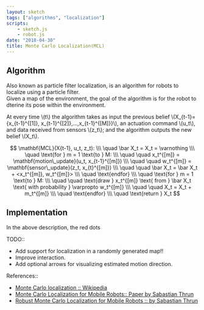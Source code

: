 ```yaml
---
layout: sketch
tags: ["algorithms", "localization"]
scripts: 
    - sketch.js
    - robot.js
date: "2018-04-30"
title: Monte Carlo Localization(MCL)
---
```


## Algorithm
Also known as particle filter localization, is an algorithm for robots to localize using a particle filter.   
Given a map of the environment, the goal of the algorithm is for the robot to dterine its pose within the environment.   

At every time \\(t\\) the algorithm takes as input the previous belief \\(X_{t-1}=\{x_{t-1}^{[1]}, x_{t-1}^{[2]},...,x_{t-1}^{[M]}\}\\), 
an actuation command \\(u_t\\), and data received from sensors \\(z_t\\); and the algorithm outputs the new belief \\(X_t\\).   

$$
\mathbf{MCL}(X{t-1}, u_t, z_t): \\\   
\quad \bar X_t = X_t = \varnothing \\\
\quad \text{for } m = 1 \text{to } M: \\\
\quad \quad x_t^{[m]} = \mathbf{motion\_update}(u_t, x_{t-1}^{[m]}) \\\
\quad \quad w_t^{[m]} = \mathbf{sensor\_update}(z_t, x_{t}^{[m]}) \\\
\quad \quad \bar X_t = \bar X_t + <x_t^{[m]}, w_t^{[m]}> \\\
\quad \text{endfor} \\\
\quad \text{for } m = 1 \text{to } M: \\\
\quad \quad \text{draw } x_t^{[m]} \text{ from } \bar X_t \text{ with probability } \varpropto w_t^{[m]} \\\
\quad \quad X_t = X_t + m_t^{[m]} \\\
\quad \text{endfor} \\\
\quad \text{return } X_t
$$

## Implementation

In the above description, the red dots

TODO::
* Add support for localization in a randomly generated map!!
* Improve interaction.
* Add optional arrows for visualizing estimated motion direction.

References::
* [Monte Carlo localization :: Wikipedia](https://en.wikipedia.org/wiki/Monte_Carlo_localization)
* [Monte Carlo Localization for Mobile Robots:: Paper by Sabastian Thrun](https://www.cc.gatech.edu/~dellaert/ftp/Dellaert99icra.pdf)
* [Robust Monte Carlo Localization for Mobile Robots :: by Sabastian Thrun](http://robots.stanford.edu/papers/thrun.robust-mcl.pdf)